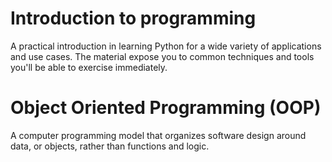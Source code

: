 # Introduction to programming 
A practical introduction in learning Python for a wide variety of applications and use cases. The material expose you to common techniques and tools you'll be able to exercise immediately.
# Object Oriented Programming (OOP)
A computer programming model that organizes software design around data, or objects, rather than functions and logic. 